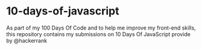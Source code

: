 # 10-days-of-javascript
As part of my 100 Days Of Code and to help me improve my front-end skills, this repository contains my submissions on 10 Days Of JavaScript provide by @hackerrank

